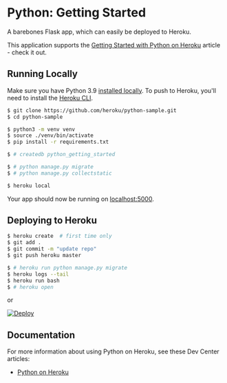 # Python: Getting Started

A barebones Flask app, which can easily be deployed to Heroku.

This application supports the [Getting Started with Python on Heroku](https://devcenter.heroku.com/articles/getting-started-with-python) article - check it out.

## Running Locally

Make sure you have Python 3.9 [installed locally](https://docs.python-guide.org/starting/installation/). To push to Heroku, you'll need to install the [Heroku CLI](https://devcenter.heroku.com/articles/heroku-cli).

```sh
$ git clone https://github.com/heroku/python-sample.git
$ cd python-sample

$ python3 -m venv venv
$ source ./venv/bin/activate
$ pip install -r requirements.txt

$ # createdb python_getting_started

$ # python manage.py migrate
$ # python manage.py collectstatic

$ heroku local
```

Your app should now be running on [localhost:5000](http://localhost:5000/).

## Deploying to Heroku

```sh
$ heroku create  # first time only
$ git add .
$ git commit -m "update repo"
$ git push heroku master

$ # heroku run python manage.py migrate
$ heroku logs --tail
$ heroku run bash
$ # heroku open
```
or

[![Deploy](https://www.herokucdn.com/deploy/button.svg)](https://heroku.com/deploy)

## Documentation

For more information about using Python on Heroku, see these Dev Center articles:

- [Python on Heroku](https://devcenter.heroku.com/categories/python)
